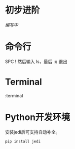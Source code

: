 # 初步进阶

*编写中*


# 命令行

SPC ! 然后输入 ls，最后 :q 退出

# Terminal

:terminal

# Python开发环境

安装jedi后可支持自动补全。

```
pip install jedi
```


